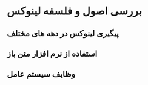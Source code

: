 # بررسی اصول و فلسفه لینوکس

## پیگیری لینوکس در دهه های مختلف
## استفاده از نرم افزار متن باز
## وظایف سیستم عامل


